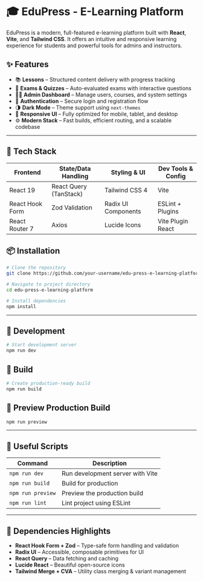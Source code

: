 
# 🎓 EduPress - E-Learning Platform

EduPress is a modern, full-featured e-learning platform built with **React**, **Vite**, and **Tailwind CSS**. It offers an intuitive and responsive learning experience for students and powerful tools for admins and instructors.

## ✨ Features

- 📚 **Lessons** – Structured content delivery with progress tracking
- 📝 **Exams & Quizzes** – Auto-evaluated exams with interactive questions
- 👨‍💼 **Admin Dashboard** – Manage users, courses, and system settings
- 🔐 **Authentication** – Secure login and registration flow
- 🌗 **Dark Mode** – Theme support using `next-themes`
- 📱 **Responsive UI** – Fully optimized for mobile, tablet, and desktop
- ⚙️ **Modern Stack** – Fast builds, efficient routing, and a scalable codebase

---

## 🚀 Tech Stack

| Frontend        | State/Data Handling     | Styling & UI        | Dev Tools & Config      |
|------------------|--------------------------|---------------------|--------------------------|
| React 19         | React Query (TanStack)   | Tailwind CSS 4      | Vite                    |
| React Hook Form  | Zod Validation           | Radix UI Components | ESLint + Plugins        |
| React Router 7   | Axios                    | Lucide Icons        | Vite Plugin React       |

## 📦 Installation

```bash
# Clone the repository
git clone https://github.com/your-username/edu-press-e-learning-platform.git

# Navigate to project directory
cd edu-press-e-learning-platform

# Install dependencies
npm install
````

---

## 🧪 Development

```bash
# Start development server
npm run dev
```

## 🔨 Build

```bash
# Create production-ready build
npm run build
```

## 👀 Preview Production Build

```bash
npm run preview
```

---

## 🧰 Useful Scripts

| Command           | Description                      |
| ----------------- | -------------------------------- |
| `npm run dev`     | Run development server with Vite |
| `npm run build`   | Build for production             |
| `npm run preview` | Preview the production build     |
| `npm run lint`    | Lint project using ESLint        |

---

## 📌 Dependencies Highlights

* **React Hook Form + Zod** – Type-safe form handling and validation
* **Radix UI** – Accessible, composable primitives for UI
* **React Query** – Data fetching and caching
* **Lucide React** – Beautiful open-source icons
* **Tailwind Merge + CVA** – Utility class merging & variant management
